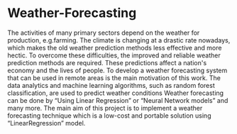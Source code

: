# Weather-Forecasting
The activities of many primary sectors depend on the weather for production, e.g.farming. The climate is changing at a drastic rate nowadays, which makes the old weather prediction methods less effective and more hectic. To overcome these difficulties, the improved and reliable weather prediction methods are required. These predictions affect a nation's economy and the lives of people. To develop a  weather forecasting system that can be used in remote areas is the main motivation of this work. The data analytics and machine learning algorithms, such as random forest classification, are used to predict weather conditions Weather forecasting can be done by “Using Linear Regression” or “Neural Network models” and many more. The main aim of this project is to implement a weather forecasting technique which is a low-cost and portable solution using “LinearRegression” model.
